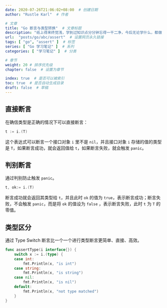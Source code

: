 ```yaml
---
date: 2020-07-26T21:06:02+08:00  # 创建日期
author: "Rustle Karl"  # 作者

# 文章
title: "Go 断言与类型转换"  # 文章标题
description: "纸上得来终觉浅，学到过知识点分分钟忘得一干二净，今后无论学什么，都做好笔记吧。"
url:  "posts/go/abc/assert"  # 设置网页永久链接
tags: [ "go", "assert" ]  # 标签
series: [ "Go 学习笔记" ]  # 系列
categories: [ "学习笔记" ]  # 分类

# 章节
weight: 20 # 排序优先级
chapter: false  # 设置为章节

index: true  # 是否可以被索引
toc: true  # 是否自动生成目录
draft: false  # 草稿
---
```


## 直接断言

在确信类型是正确的情况下可以直接断言：

```go
t := i.(T)
```

这个表达式可以断言一个接口对象 `i` 里不是 `nil`，并且接口对象 `i` 存储的值的类型是 `T`，如果断言成功，就会返回值给 `t`，如果断言失败，就会触发 `panic`。

## 判别断言

通过判别防止触发 `panic`。

```go
t, ok:= i.(T)
```

断言成功就会返回其类型给 `t`，并且此时 `ok` 的值为 `true`，表示断言成功；断言失败，不会触发 `panic`，而是将 `ok` 的值设为 `false` ，表示断言失败，此时 `t` 为 `T` 的零值。

## 类型区分

通过 Type Switch 断言比一个一个进行类型断言更简单、直接、高效。

```go
func assertType(i interface{}) {
    switch x := i.(type) {
    case int:
        fmt.Println(x, "is int")
    case string:
        fmt.Println(x, "is string")
    case nil:
        fmt.Println(x, "is nil")
    default:
        fmt.Println(x, "not type matched")
    }
}
```
